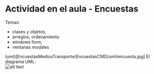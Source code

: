 # Actividad en el aula  - Encuestas

Temas:
   - clases y objetos, 
   - arreglos, ordenamiento
   - windows form, 
   - ventanas modales

(uml)[EncuestasMediosTransporte/EncuestasCMD/uml/encuesta.jpg]
El diagrama UML:<br/>
![alt text](https://github.com/fernandofilipuzzi-utn/ActividadEncuestas/blob/main/EncuestasMediosTransporte/EncuestasCMD/uml/encuesta.jpg?raw=true)
